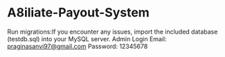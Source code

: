 # A8iliate-Payout-System

Run migrations:If you encounter any issues, import the included database (testdb.sql) into your MySQL server.
Admin Login
Email: praginasanvi97@gmail.com
Password: 12345678
